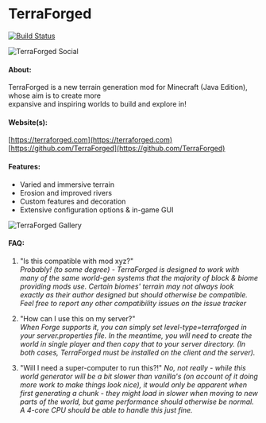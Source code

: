 # TerraForged

[![Build Status](https://ci.dags.me/buildStatus/icon?job=TerraForged)](https://ci.dags.me/job/TerraForged/)

![TerraForged Social](https://terraforged.com/curse/header.jpg)

#### About:
TerraForged is a new terrain generation mod for Minecraft (Java Edition), whose  aim is to create more  
expansive and inspiring worlds to build and explore in!

#### Website(s):
[https://terraforged.com](https://terraforged.com)  
[https://github.com/TerraForged](https://github.com/TerraForged)

#### Features:
- Varied and immersive terrain
- Erosion and improved rivers
- Custom features and decoration
- Extensive configuration options & in-game GUI

![TerraForged Gallery](https://terraforged.com/curse/gallery.jpg)

#### FAQ:
1. "Is this compatible with mod xyz?"  
_Probably! (to some degree) - TerraForged is designed to work with many of the same world-gen systems
that the majority of block & biome providing mods use. Certain biomes' terrain may not always look
exactly as their author designed but should otherwise be compatible. Feel free to report any other
compatibility issues on the issue tracker_

2. "How can I use this on my server?"  
_When Forge supports it, you can simply set level-type=terraforged in your server.properties file. In
the meantime, you will need to create the world in single player and then copy that to your server
directory. (In both cases, TerraForged must be installed on the client and the server)._

3. "Will I need a super-computer to run this?!"
_No, not really - while this world generator will be a bit slower than vanilla's (on account of it
doing more work to make things look nice), it would only be apparent when first generating a chunk - 
they might load in slower when moving to new parts of the world, but game performance should
otherwise be normal. A 4-core CPU should be able to handle this just fine._
